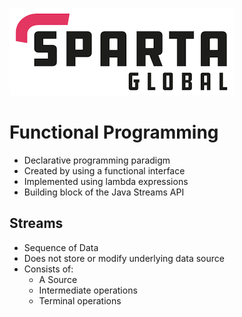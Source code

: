 ![Sparta](/Assets/Git_Hub/SPARTALOGO.png)
# Functional Programming
- Declarative programming paradigm 
- Created by using a functional interface
- Implemented using lambda expressions
- Building block of the Java Streams API

## Streams
- Sequence of Data
- Does not store or modify underlying data source
- Consists of:
	- A Source
	- Intermediate operations
	- Terminal operations

